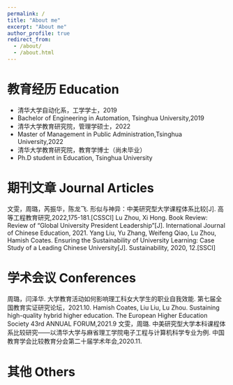 ```yaml
---
permalink: /
title: "About me"
excerpt: "About me"
author_profile: true
redirect_from: 
  - /about/
  - /about.html
---
```


教育经历 Education
======
* 清华大学自动化系，工学学士，2019
* Bachelor of Engineering in Automation, Tsinghua University,2019
* 清华大学教育研究院，管理学硕士，2022
* Master of Management in Public Administration,Tsinghua University,2022
* 清华大学教育研究院，教育学博士（尚未毕业）
* Ph.D student in Education, Tsinghua University


期刊文章 Journal Articles
======
文雯，周璐，芮振华，陈龙飞. 形似与神异：中美研究型大学课程体系比较[J]. 高等工程教育研究,2022,175-181.[CSSCI]
Lu Zhou, Xi Hong. Book Review: Review of “Global University President Leadership”[J]. International Journal of Chinese Education, 2021.
Yang Liu, Yu Zhang, Weifeng Qiao, Lu Zhou, Hamish Coates. Ensuring the Sustainability of University Learning: Case Study of a Leading Chinese University[J]. Sustainability, 2020, 12.[SSCI]

  
学术会议 Conferences
======
周璐，闫泽华. 大学教育活动如何影响理工科女大学生的职业自我效能. 第七届全国教育实证研究论坛，2021.10.
Hamish Coates, Liu Liu, Lu Zhou. Sustaining high-quality hybrid higher education. The European Higher Education Society 43rd ANNUAL FORUM,2021.9
文雯，周璐. 中美研究型大学本科课程体系比较研究——以清华大学与麻省理工学院电子工程与计算机科学专业为例. 中国教育学会比较教育分会第二十届学术年会,2020.11.
  
其他 Others
======
